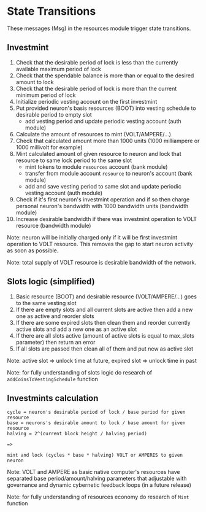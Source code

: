 # State Transitions

These messages (Msg) in the resources module trigger state transitions.

## Investmint
1. Check that the desirable period of lock is less than the currently available maximum period of lock
2. Check that the spendable balance is more than or equal to the desired amount to lock
3. Check that the desirable period of lock is more than the current minimum period of lock
4. Initialize periodic vesting account on the first investmint
6. Put provided neuron's basis resources (BOOT) into vesting schedule to desirable period to empty slot
    - add vesting period and update periodic vesting account (auth module)
7. Calculate the amount of resources to mint (VOLT/AMPERE/...)
8. Check that calculated amount more than 1000 units (1000 milliampere or 1000 millivolt for example)
9. Mint calculated amount of given resource to neuron and lock that resource to same lock period to the same slot
    - mint tokens to module `resources` account (bank module)
    - transfer from module account `resource` to neuron's account (bank module)
    - add and save vesting period to same slot and update periodic vesting account (auth module)
10. Check if it's first neuron's investmint operation and if so then charge personal neuron's bandwidth with 1000 bandwidth units (bandwidth module)
11. Increase desirable bandwidth if there was investmint operation to VOLT resource (bandwidth module)

Note: neuron will be initially charged only if it will be first investmint operation to VOLT resource. This removes the gap to start neuron activity as soon as possible.

Note: total supply of VOLT resource is desirable bandwidth of the network.

## Slots logic (simplified)
1. Basic resource (BOOT) and desirable resource (VOLT/AMPERE/...) goes to the same vesting slot
2. If there are empty slots and all current slots are active then add a new one as active and reorder slots
3. If there are some expired slots then clean them and reorder currently active slots and add a new one as an active slot
4. If there are all slots active (amount of active slots is equal to max_slots parameter) then return an error
5. If all slots are passed then clean all of them and put new as active slot

Note: active slot => unlock time at future, expired slot => unlock time in past

Note: for fully understanding of slots logic do research of `addCoinsToVestingSchedule` function

## Investmints calculation

```
cycle = neuron's desirable period of lock / base period for given resource
base = neurons's desirable amount to lock / base amount for given resource
halving = 2^(current block height / halving period)  

=>

mint and lock (cycles * base * halving) VOLT or AMPERES to given neuron 
```

Note: VOLT and AMPERE as basic native computer's resources have separated base period/amount/halving parameters  that
adjustable with governance and dynamic cybernetic feedback loops (in a future release)

Note: for fully understanding of resources economy do research of `Mint` function





